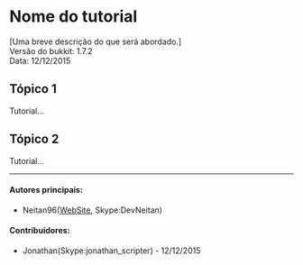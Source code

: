 # Nome do tutorial
  [Uma breve descrição do que será abordado.]  
  Versão do bukkit: 1.7.2  
  Data: 12/12/2015  
## Tópico 1
Tutorial...
## Tópico 2  
Tutorial...

-------------------------------------------
#### Autores principais:
  * Neitan96([WebSite](http://www.nathanalmeida.com.br/), Skype:DevNeitan)

#### Contribuidores:
  * Jonathan(Skype:jonathan_scripter) - 12/12/2015
